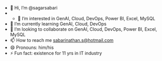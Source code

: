 - 👋 Hi, I’m @sagarsabari
- - 👀 I’m interested in GenAI, Cloud, DevOps, Power BI, Excel, MySQL
- 🌱 I’m currently learning GenAI, Cloud, DevOps
- 💞️ I’m looking to collaborate on GenAI, Cloud, DevOps, Power BI, Excel, MySQL
- 📫 How to reach me sabarinathan.s@hotmail.com  
- 😄 Pronouns: him/his
- ⚡ Fun fact: existence for 11 yrs in IT industry

<!---
sagarsabari/sagarsabari is a ✨ special ✨ repository because its `README.md` (this file) appears on your GitHub profile.
You can click the Preview link to take a look at your changes.
--->
